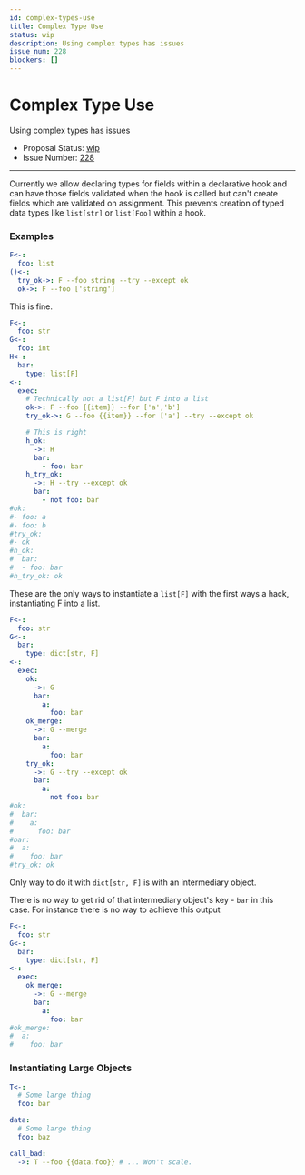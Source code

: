 ```yaml
---
id: complex-types-use
title: Complex Type Use
status: wip
description: Using complex types has issues
issue_num: 228
blockers: []
---
```


[//]: # (--start-header--DO NOT MODIFY)

# Complex Type Use

Using complex types has issues

- Proposal Status: [wip](README.md#status)
- Issue Number: [228](https://github.com/sudoblockio/tackle/issue/228)
---
[//]: # (--end-header--start-body--MODIFY)

Currently we allow declaring types for fields within a declarative hook and can have those fields validated when the hook is called but can't create fields which are validated on assignment. This prevents creation of typed data types like `list[str]` or `list[Foo]` within a hook.  

### Examples

```yaml
F<-:
  foo: list
()<-:
  try_ok->: F --foo string --try --except ok
  ok->: F --foo ['string']
```

This is fine.

```yaml
F<-:
  foo: str
G<-:
  foo: int
H<-:
  bar:
    type: list[F]
<-:
  exec:
    # Technically not a list[F] but F into a list
    ok->: F --foo {{item}} --for ['a','b']
    try_ok->: G --foo {{item}} --for ['a'] --try --except ok

    # This is right
    h_ok:
      ->: H
      bar:
        - foo: bar
    h_try_ok:
      ->: H --try --except ok
      bar:
        - not foo: bar
#ok:
#- foo: a
#- foo: b
#try_ok:
#- ok
#h_ok:
#  bar:
#  - foo: bar
#h_try_ok: ok
```

These are the only ways to instantiate a `list[F]` with the first ways a hack, instantiating F into a list.

```yaml
F<-:
  foo: str
G<-:
  bar:
    type: dict[str, F]
<-:
  exec:
    ok:
      ->: G
      bar:
        a:
          foo: bar
    ok_merge:
      ->: G --merge
      bar:
        a:
          foo: bar
    try_ok:
      ->: G --try --except ok
      bar:
        a:
          not foo: bar
#ok:
#  bar:
#    a:
#      foo: bar
#bar:
#  a:
#    foo: bar
#try_ok: ok
```

Only way to do it with `dict[str, F]` is with an intermediary object.

There is no way to get rid of that intermediary object's key - `bar` in this case. For instance there is no way to achieve this output


```yaml
F<-:
  foo: str
G<-:
  bar:
    type: dict[str, F]
<-:
  exec:
    ok_merge:
      ->: G --merge
      bar:
        a:
          foo: bar
#ok_merge:
#  a:
#    foo: bar
```

### Instantiating Large Objects

```yaml
T<-:
  # Some large thing
  foo: bar

data:
  # Some large thing
  foo: baz

call_bad:
  ->: T --foo {{data.foo}} # ... Won't scale.
```

